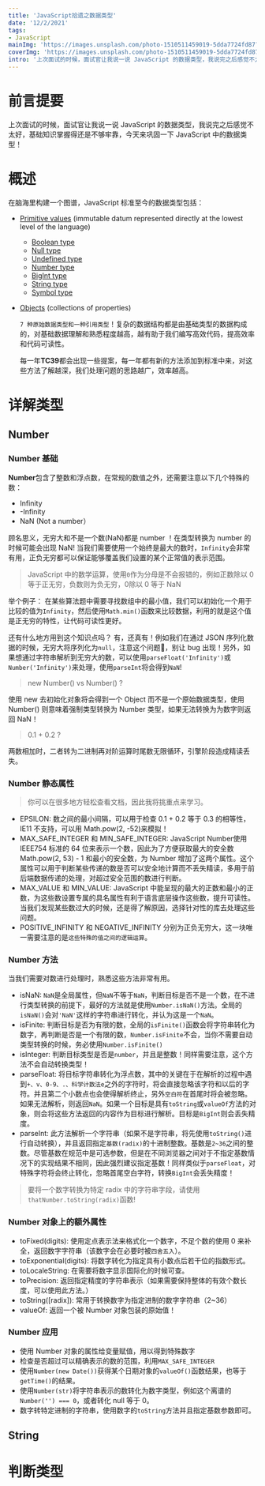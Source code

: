 ```yaml
---
title: 'JavaScript拾遗之数据类型'
date: '12/2/2021'
tags:
- JavaScript
mainImg: 'https://images.unsplash.com/photo-1510511459019-5dda7724fd87?crop=entropy&cs=tinysrgb&fit=max&fm=jpg&ixid=MnwxNjUyNjZ8MHwxfHJhbmRvbXx8fHx8fHx8fDE2Mzg0NDY2MzY&ixlib=rb-1.2.1&q=80&w=1080'
coverImg: 'https://images.unsplash.com/photo-1510511459019-5dda7724fd87?crop=entropy&cs=tinysrgb&fit=max&fm=jpg&ixid=MnwxNjUyNjZ8MHwxfHJhbmRvbXx8fHx8fHx8fDE2Mzg0NDY2MzY&ixlib=rb-1.2.1&q=80&w=400'
intro: '上次面试的时候，面试官让我说一说 JavaScript 的数据类型，我说完之后感觉不太好，基础知识掌握得还是不够牢靠，今天来巩固一下 JavaScript 中的数据类型！'
---
```


# 前言提要

上次面试的时候，面试官让我说一说 JavaScript 的数据类型，我说完之后感觉不太好，基础知识掌握得还是不够牢靠，今天来巩固一下 JavaScript 中的数据类型！

# 概述

在脑海里构建一个图谱，JavaScript 标准至今的数据类型包括：

* [Primitive values](https://developer.mozilla.org/en-US/docs/Web/JavaScript/Data_structures#primitive_values) (immutable datum represented directly at the lowest level of the language)
  
  * [Boolean type](https://developer.mozilla.org/en-US/docs/Web/JavaScript/Data_structures#boolean_type)
  * [Null type](https://developer.mozilla.org/en-US/docs/Web/JavaScript/Data_structures#null_type)
  * [Undefined type](https://developer.mozilla.org/en-US/docs/Web/JavaScript/Data_structures#undefined_type)
  * [Number type](https://developer.mozilla.org/en-US/docs/Web/JavaScript/Data_structures#number_type)
  * [BigInt type](https://developer.mozilla.org/en-US/docs/Web/JavaScript/Data_structures#bigint_type)
  * [String type](https://developer.mozilla.org/en-US/docs/Web/JavaScript/Data_structures#string_type)
  * [Symbol type](https://developer.mozilla.org/en-US/docs/Web/JavaScript/Data_structures#symbol_type)

* [Objects](https://developer.mozilla.org/en-US/docs/Web/JavaScript/Data_structures#objects) (collections of properties)
  
  `7 种原始数据类型和一种引用类型`！复杂的数据结构都是由基础类型的数据构成的，对基础数据理解和熟悉程度越高，越有助于我们编写高效代码，提高效率和代码可读性。
  
  每一年**TC39**都会出现一些提案，每一年都有新的方法添加到标准中来，对这些方法了解越深，我们处理问题的思路越广，效率越高。

# 详解类型

## Number

### Number 基础

**Number**包含了整数和浮点数，在常规的数值之外，还需要注意以下几个特殊的数：

- Infinity
- -Infinity
- NaN (Not a number）

顾名思义，无穷大和不是一个数(NaN)都是 number ！在类型转换为 number 的时候可能会出现 NaN!
当我们需要使用一个始终是最大的数时，`Infinity`会非常有用，正负无穷都可以保证能够覆盖我们设置的某个正常值的表示范围。

> JavaScript 中的数学运算，使用`0`作为分母是不会报错的，例如正数除以 0 等于正无穷，负数则为负无穷，0除以 0 等于 NaN

举个例子：
在某些算法题中需要寻找数组中的最小值，我们可以初始化一个用于比较的值为`Infinity`，然后使用`Math.min()`函数来比较数据，利用的就是这个值是正无穷的特性，让代码可读性更好。

还有什么地方用到这个知识点吗？
有，还真有！例如我们在通过 JSON 序列化数据的时候，无穷大将序列化为`null`，注意这个问题📢，别让 bug 出现！另外，如果想通过字符串解析到无穷大的数，可以使用`parseFloat('Infinity')`或`Number('Infinity')`来处理，使用`parseInt`将会得到`NaN`!

> new Number() vs Number() ?

使用 new 去初始化对象将会得到一个 Object 而不是一个原始数据类型，使用 Number() 则意味着强制类型转换为 Number 类型，如果无法转换为为数字则返回 NaN！

> 0.1 + 0.2 ?

两数相加时，二者转为二进制再对阶运算时尾数无限循环，引擎阶段造成精读丢失。

### Number 静态属性

> 你可以在很多地方轻松查看文档，因此我将挑重点来学习。

- EPSILON: 数之间的最小间隔，可以用于检查 0.1 + 0.2 等于 0.3 的相等性，IE11 不支持，可以用 Math.pow(2, -52)来模拟！
- MAX_SAFE_INTEGER 和 MIN_SAFE_INTEGER: JavaScript Number使用IEEE754 标准的 64 位来表示一个数，因此为了方便获取最大的安全数 Math.pow(2, 53) - 1 和最小的安全数，为 Number 增加了这两个属性。这个属性可以用于判断某些传递的数是否可以安全地计算而不丢失精读，多用于前后端数据传递的处理，对超过安全范围的数进行判断。
- MAX_VALUE 和 MIN_VALUE: JavaScript 中能呈现的最大的正数和最小的正数，为这些数设置专属的具名属性有利于语言底层操作这些数，提升可读性。当我们发现某些数过大的时候，还是得了解原因，选择针对性的库去处理这些问题。
- POSITIVE_INFINITY 和 NEGATIVE_INFINITY 分别为正负无穷大，这一块唯一需要注意的是`这些特殊的值之间的逻辑运算`。



### Number 方法

当我们需要对数进行处理时，熟悉这些方法非常有用。

- isNaN: `NaN`是全局属性，但`NaN`不等于`NaN`，判断目标是否不是一个数，在不进行类型转换的前提下，最好的方法就是使用`Number.isNaN()`方法。全局的`isNaN()`会对`'NaN'`这样的字符串进行转化，并认为这是一个`NaN`。
- isFinite: 判断目标是否为有限的数，全局的`isFinite()`函数会将字符串转化为数字，再判断是否是一个有限的数，`Number.isFinite`不会，当你不需要自动类型转换的时候，务必使用`Number.isFinite()`
- isInteger: 判断目标类型是否是`number`，并且是整数！同样需要注意，这个方法不会自动转换类型！
- parseFloat: 将目标字符串转化为浮点数，其中的关键在于在解析的过程中遇到`+、v、0-9、.、科学计数法e`之外的字符时，将会直接忽略该字符和以后的字符。并且第二个小数点也会使得解析终止，另外`空白符`在首尾时将会被忽略。如果无法解析，则返回`NaN`。如果一个目标是具有`toString`或`valueOf`方法的对象，则会将这些方法返回的内容作为目标进行解析。目标是`BigInt`则会丢失精度。
- parseInt: 此方法解析一个字符串（如果不是字符串，将先使用`toString()`进行自动转换），并且返回指定`基数(radix)`的十进制整数。基数是`2~36`之间的整数。尽管基数在规范中是可选参数，但是在不同浏览器之间对于不指定基数情况下的实现结果不相同，因此强烈建议指定基数！同样类似于`parseFloat`，对特殊字符将会终止转化，忽略首尾空白字符，转换`BigInt`会丢失精度！

> 要将一个数字转换为特定 radix 中的字符串字段，请使用 `thatNumber.toString(radix)`函数!

### Number 对象上的额外属性

- toFixed(digits): 使用定点表示法来格式化一个数字，不足个数的使用 0 来补全，返回数字字符串（该数字会在必要时被`四舍五入`）。
- toExponential(digits): 将数字转化为指定具有小数点后若干位的指数形式。
- toLocaleString: 在需要将数字显示国际化的时候可查。
- toPrecision: 返回指定精度的字符串表示（如果需要保持整体的有效个数长度，可以使用此方法。）
- toString([radix]): 常用于转换数字为指定进制的数字字符串（2~36）
- valueOf: 返回一个被 Number 对象包装的原始值！

### Number 应用

- 使用 Number 对象的属性给变量赋值，用以得到特殊数字
- 检查是否超过可以精确表示的数的范围，利用`MAX_SAFE_INTEGER`
- 使用`Number(new Date())`获得某个日期对象的`valueOf()`函数结果，也等于`getTime()`的结果。
- 使用`Number(str)`将字符串表示的数转化为数字类型，例如这个离谱的`Number('') === 0`，或者转化 null 等于 0。
- 数字转特定进制的字符串，使用数字的`toString`方法并且指定基数参数即可。

## String











# 判断类型